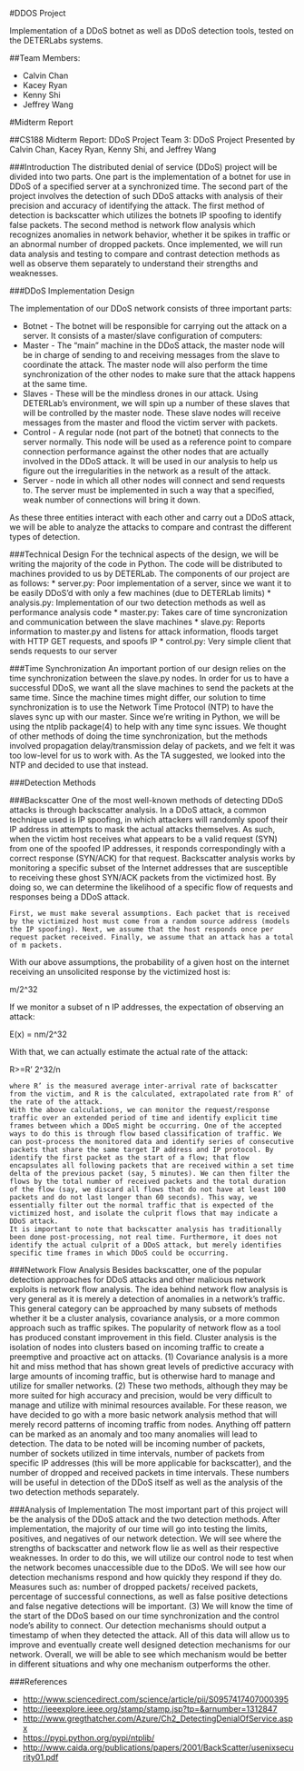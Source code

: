 #DDOS Project

Implementation of a DDoS botnet as well as DDoS detection tools, tested on the DETERLabs systems.

##Team Members:
* Calvin Chan
* Kacey Ryan
* Kenny Shi
* Jeffrey Wang

#Midterm Report

##CS188 Midterm Report: DDoS Project
Team 3: DDoS Project
Presented by Calvin Chan, Kacey Ryan, Kenny Shi, and Jeffrey Wang

###Introduction
	The distributed denial of service (DDoS) project will be divided into two parts. One part is the implementation of a botnet for use in DDoS of a specified server at a synchronized time. The second part of the project involves the detection of such DDoS attacks with analysis of their precision and accuracy of identifying the attack. The first method of detection is backscatter which utilizes the botnets IP spoofing to identify false packets. The second method is network flow analysis which recognizes anomalies in network behavior, whether it be spikes in traffic or an abnormal number of dropped packets. Once implemented, we will run data analysis and testing to compare and contrast detection methods as well as observe them separately to understand their strengths and weaknesses.
	
###DDoS Implementation Design

The implementation of our DDoS network consists of three important parts:
* Botnet - The botnet will be responsible for carrying out the attack on a server. It consists of a master/slave configuration of computers:
* Master - The “main” machine in the DDoS attack, the master node will be in charge of sending to and receiving messages from the slave to coordinate the attack. The master node will also perform the time synchronization of the other nodes to make sure that the attack happens at the same time.
* Slaves - These will be the mindless drones in our attack. Using DETERLab’s environment, we will spin up a number of these slaves that will be controlled by the master node. These slave nodes will receive messages from the master and flood the victim server with packets.
* Control - A regular node (not part of the botnet) that connects to the server normally. This node will be used as a reference point to compare connection performance against the other nodes that are actually involved in the DDoS attack. It will be used in our analysis to help us figure out the irregularities in the network as a result of the attack. 
* Server - node in which all other nodes will connect and send requests to. The server must be implemented in such a way that a specified, weak number of connections will bring it down.

As these three entities interact with each other and carry out a DDoS attack, we will be able to analyze the attacks to compare and contrast the different types of detection.

###Technical Design
	For the technical aspects of the design, we will be writing the majority of the code in Python. The code will be distributed to machines provided to us by DETERLab. The components of our project are as follows:
	* server.py: Poor implementation of a server, since we want it to be easily DDoS’d with only a few machines (due to DETERLab limits)
	* analysis.py: Implementation of our two detection methods as well as performance analysis code
	* master.py: Takes care of time syncronization and communication between the slave machines
	* slave.py: Reports information to master.py and listens for attack information, floods target with HTTP GET requests, and spoofs IP 
	* control.py: Very simple client that sends requests to our server

###Time Synchronization
	An important portion of our design relies on the time synchronization between the slave.py nodes. In order for us to have a successful DDoS, we want all the slave machines to send the packets at the same time. Since the machine times might differ, our solution to time synchronization is to use the Network Time Protocol (NTP) to have the slaves sync up with our master. Since we’re writing in Python, we will be using the ntplib package(4) to help with any time sync issues. We thought of other methods of doing the time synchronization, but the methods involved propagation delay/transmission delay of packets, and we felt it was too low-level for us to work with. As the TA suggested, we looked into the NTP and decided to use that instead.

###Detection Methods

###Backscatter
	One of the most well-known methods of detecting DDoS attacks is through backscatter analysis. In a DDoS attack, a common technique used is IP spoofing, in which attackers will randomly spoof their IP address in attempts to mask the actual attacks themselves. As such, when the victim host receives what appears to be a valid request (SYN) from one of the spoofed IP addresses, it responds correspondingly with a correct response (SYN/ACK) for that request.
	Backscatter analysis works by monitoring a specific subset of the Internet addresses that are susceptible to receiving these ghost SYN/ACK packets from the victimized host. By doing so, we can determine the likelihood of a specific flow of requests and responses being a DDoS attack. 

	First, we must make several assumptions. Each packet that is received by the victimized host must come from a random source address (models the IP spoofing). Next, we assume that the host responds once per request packet received. Finally, we assume that an attack has a total of m packets.

With our above assumptions, the probability of a given host on the internet receiving an unsolicited response by the victimized host is:

m/2^32

If we monitor a subset of n IP addresses, the expectation of observing an attack:

E(x) = nm/2^32 

With that, we can actually estimate the actual rate of the attack:

R>=R’ 2^32/n
	
	where R’ is the measured average inter-arrival rate of backscatter from the victim, and R is the calculated, extrapolated rate from R’ of the rate of the attack.
	With the above calculations, we can monitor the request/response traffic over an extended period of time and identify explicit time frames between which a DDoS might be occurring. One of the accepted ways to do this is through flow based classification of traffic. We can post-process the monitored data and identify series of consecutive packets that share the same target IP address and IP protocol. By identify the first packet as the start of a flow; that flow encapsulates all following packets that are received within a set time delta of the previous packet (say, 5 minutes). We can then filter the flows by the total number of received packets and the total duration of the flow (say, we discard all flows that do not have at least 100 packets and do not last longer than 60 seconds). This way, we essentially filter out the normal traffic that is expected of the victimized host, and isolate the culprit flows that may indicate a DDoS attack.
	It is important to note that backscatter analysis has traditionally been done post-processing, not real time. Furthermore, it does not identify the actual culprit of a DDoS attack, but merely identifies specific time frames in which DDoS could be occurring.

###Network Flow Analysis
	Besides backscatter, one of the popular detection approaches for DDoS attacks and other malicious network exploits is network flow analysis. The idea behind network flow analysis is very general as it is merely a detection of anomalies in a network’s traffic. This general category can be approached by many subsets of methods whether it be a cluster analysis, covariance analysis, or a more common approach such as traffic spikes. The popularity of network flow as a tool has produced constant improvement in this field. 
Cluster analysis is the isolation of nodes into clusters based on incoming traffic to create a preemptive and proactive act on attacks. (1) Covariance analysis is a more hit and miss method that has shown great levels of predictive accuracy with large amounts of incoming traffic, but is otherwise hard to manage and utilize for smaller networks. (2) These two methods, although they may be more suited for high accuracy and precision, would be very difficult to manage and utilize with minimal resources available. For these reason, we have decided to go with a more basic network analysis method that will merely record patterns of incoming traffic from nodes. Anything off pattern can be marked as an anomaly and too many anomalies will lead to detection.
The data to be noted will be incoming number of packets, number of sockets utilized in time intervals, number of packets from specific IP addresses (this will be more applicable for backscatter), and the number of dropped and received packets in time intervals. These numbers will be useful in detection of the DDoS itself as well as the analysis of the two detection methods separately. 

###Analysis of Implementation
	The most important part of this project will be the analysis of the DDoS attack and the two detection methods. After implementation, the majority of our time will go into testing the limits, positives, and negatives of our network detection. We will see where the strengths of backscatter and network flow lie as well as their respective weaknesses. In order to do this, we will utilize our control node to test when the network becomes unaccessible due to the DDoS. We will see how our detection mechanisms respond and how quickly they respond if they do. Measures such as: number of dropped packets/ received packets, percentage of successful connections, as well as false positive detections and false negative detections will be important. (3) We will know the time of the start of the DDoS based on our time synchronization and the control node’s ability to connect. Our detection mechanisms should output a timestamp of when they detected the attack. All of this data will allow us to improve and eventually create well designed detection mechanisms for our network. Overall, we will be able to see which mechanism would be better in different situations and why one mechanism outperforms the other.

###References
* http://www.sciencedirect.com/science/article/pii/S0957417407000395
* http://ieeexplore.ieee.org/stamp/stamp.jsp?tp=&arnumber=1312847
* http://www.gregthatcher.com/Azure/Ch2_DetectingDenialOfService.aspx
* https://pypi.python.org/pypi/ntplib/ 
* http://www.caida.org/publications/papers/2001/BackScatter/usenixsecurity01.pdf
